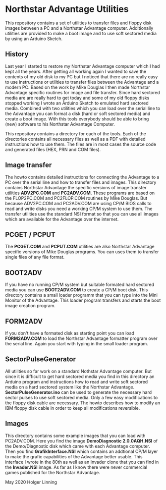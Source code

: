 # Northstar Advantage Utilities
This repository contains a set of utilities to transfer files and floppy disk images between a PC and a Northstar Advantage computer. Additionally utilities are provided to make a boot image and to use soft sectored media by using an Arduino Sketch.

## History
Last year I started to restore my Northstar Advantage computer which I had kept all the years. After getting all working again I wanted to save the contents of my old disk to my PC but I noticed that there are no really easy to use instructions or utilities to transfer files between the Advantage and a modern PC. 
Based on the work by Mike Douglas I then made Northstar Advantage specific routines for image and file transfer. Since hard sectored media are are really hard to get today and some of my old floppy disks stopped working I wrote an Arduino Sketch to emulated hard sectored media.
Combined with two utilities which you can load over the serial line to the Advantage you can format a disk (hard or soft sectored media) and create a boot image. With this tools everybody should be able to bring (new) software to his Northstar Advantage Computer.

This repository contains a directory for each of the tools. Each of the directories contains all necessary files as well as a PDF with detailed instructions how to use them. The files are in most cases the source code and generated files (HEX, PRN and COM files).

## Image transfer
The howto contains detailed instructions for connecting the Advantage to a PC over the serial line and how to transfer files and images. This directory contains Northstar Advantage the specific versions of image transfer utilities **ADV2PC.COM** and **PC2ADV.COM**. These programs are based on the FLOP2PC.COM and PC2FLOP.COM routines by Mike Douglas. But because ADV2PC.COM and PC2ADV.COM are using CP/M BIOS calls to read and write disks you need a working CP/M system to use them. The transfer utilities use the standard NSI format so that you can use all images which are available for the Advantage over the internet. 

## PCGET / PCPUT
The **PCGET.COM** and **PCPUT.COM** utilities are also Northstar Advantage specific versions of Mike Douglas programs. You can uses them to transfer single files of any file format. 

## BOOT2ADV
If you have no running CP/M system but suitable formated hard sectored media you can use **BOOT2ADV.COM** to create a CP/M boot disk. This directory contains a small loader programm that you can type into the Mini Monitor of the Advantage. This loader program transfers and starts the boot image creation program.

## FORM2ADV
If you don't have a formated disk as starting point you can load **FORM2ADV.COM** to load the Northstar Advantage formatter program over the serial line. Again you start with typing in the small loader program.

## SectorPulseGenerator
All utilities so far work on a standard Nothstar Advantage computer. But since it is difficult to get hard sectored media you find in this directory an Arduino program and instructions how to read and write soft sectored media on a hard sectored system like the Northstar Advantage. **SectorPulseGenerator.ino** can be used to generate the necessary hard sector pulses to use soft sectored media. Only a few easy modifications to the floppy disk cable are necessary. The howto describes how to modify an IBM floppy disk cable in order to keep all modifications reversible.

## Images 
This directory contains some example images that you can load with PC2ADV.COM. Here you find the image **DemoDiagnostic 2.0.0AQH.NSI** of the Demo/Diagnostic disk which came with each Advantage computer. Then you find **GrafikInterface.NSI** which contains an addtional CP/M layer to make the grafic capabilities of the Advantage better usable. This interface I wrote in the 80th as well as an Invader clone that you can find in the **Invader.NSI** image. As far as I know there were never commercial games published for the Northstar Advantage.   

May 2020
Holger Linning
